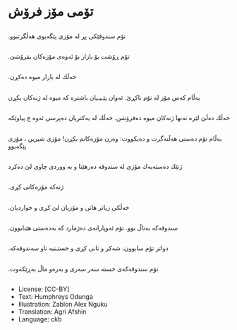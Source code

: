 # تۆمی مۆز فرۆش

##
.تۆم سندوقێكی پڕ لە مۆزی پێگەیوی هەڵگرتبوو

##
.تۆم ڕۆشت بۆ بازار بۆ ئەوەی مۆزەكان بفرۆشێ

##
.خەڵك لە بازار میوە دەكڕن

##
بەڵام كەس مۆز لە تۆم ناكڕێ. ئەوان پێـیـیان باشترە كە میوە لە ژنەكان بكڕن

##
خەڵك دەڵێ لێرە تەنها ژنەكان میوە دەفرۆشن. خەڵك لە یەكتریان دەپرسی ئەوە چ پیاوێكە

##
بەڵام تۆم دەستی هەڵنەگرت و دەیكووت: وەرن مۆزەكانم بكڕن! مۆزی شیرین ، مۆزی پێگەیوو

##
ژنێك دەستەیەك مۆزی لە سندوقە دەرهێنا و بە ووردی چاوی لێ دەكرد

##
.ژنەكە مۆزەكانی كڕی

##
.خەڵكی زیاتر هاتن و مۆزیان لێ كڕی و خواردیان

##
.سندوقەكە بەتاڵ بوو. تۆم ئەوپارانەی دەژمارد كە بەدەستی هێنابوون

##
.دواتر تۆم سابوون، شەكر و نانی كڕی و خستـنیە ناو سەندوقەكە

##
.تۆم سندوقەكەی خستە سەر سەری و بەرەو ماڵ بەڕێكەوت

##
* License: [CC-BY]
* Text: Humphreys Odunga
* Illustration: Zablon Alex Nguku
* Translation: Agri Afshin
* Language: ckb
